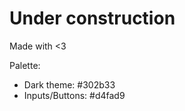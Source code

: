 Under construction
==================

Made with <3

Palette: 
* Dark theme: #302b33
* Inputs/Buttons: #d4fad9
